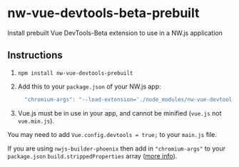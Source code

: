 # nw-vue-devtools-beta-prebuilt
Install prebuilt Vue DevTools-Beta extension to use in a NW.js application

## Instructions

1. `npm install nw-vue-devtools-prebuilt`

2. Add this to your `package.json` of your NW.js app:
    ```js
      "chromium-args": "--load-extension='./node_modules/nw-vue-devtools-prebuilt/extension'"
    ```
3. Vue.js must be in use in your app, and cannot be minified (`vue.js` not `vue.min.js`).

You may need to add `Vue.config.devtools = true;` to your `main.js` file.

If you are using `nwjs-builder-phoenix` then add in `"chromium-args"` to your `package.json` `build.strippedProperties` array ([more info](https://github.com/evshiron/nwjs-builder-phoenix/blob/master/docs/Options.md#build---buildconfig)).
